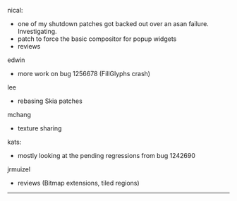 nical:
* one of my shutdown patches got backed out over an asan failure. Investigating.
* patch to force the basic compositor for popup widgets
* reviews



edwin
* more work on bug 1256678 (FillGlyphs crash)



lee
* rebasing Skia patches



mchang
* texture sharing



kats:
* mostly looking at the pending regressions from bug 1242690



jrmuizel
* reviews (Bitmap extensions, tiled regions)



________________


